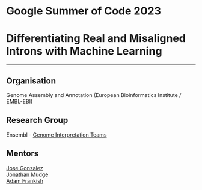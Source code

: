 # Google Summer of Code 2023 
# Differentiating Real and Misaligned Introns with Machine Learning

<hr/>

## Organisation
Genome Assembly and Annotation (European Bioinformatics Institute / EMBL-EBI)

## Research Group
Ensembl - <a href="https://www.ebi.ac.uk/about/teams/genome-interpretation/">Genome Interpretation Teams</a>

## Mentors
<a href="https://www.ebi.ac.uk/people/person/jose-manuel-gonzalez-martinez/">Jose Gonzalez</a><br/>
<a href="https://www.ebi.ac.uk/people/person/jonathan-mudge/">Jonathan Mudge</a><br/>
<a href="https://www.ebi.ac.uk/people/person/adam-frankish/">Adam Frankish</a>
